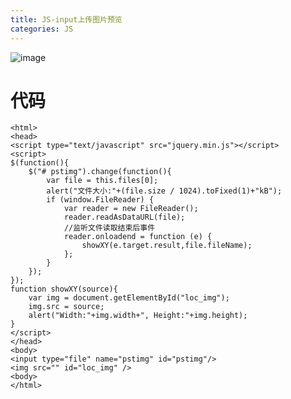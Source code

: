 ```yaml
---
title: JS-input上传图片预览
categories: JS
---
```

![image](https://upload-images.jianshu.io/upload_images/15325592-49b794be8b1f1685?imageMogr2/auto-orient/strip%7CimageView2/2/w/1240)
<!-- more -->

# 代码
```
<html>  
<head>  
<script type="text/javascript" src="jquery.min.js"></script>  
<script>  
$(function(){  
    $("# pstimg").change(function(){  
        var file = this.files[0];  
        alert("文件大小:"+(file.size / 1024).toFixed(1)+"kB");  
        if (window.FileReader) {  
            var reader = new FileReader();  
            reader.readAsDataURL(file);  
            //监听文件读取结束后事件  
            reader.onloadend = function (e) {  
                showXY(e.target.result,file.fileName);  
            };  
        }  
    });  
});  
function showXY(source){  
    var img = document.getElementById("loc_img");  
    img.src = source;  
    alert("Width:"+img.width+", Height:"+img.height);  
}  
</script>  
</head>  
<body>  
<input type="file" name="pstimg" id="pstimg"/>  
<img src="" id="loc_img" />  
<body>  
</html>  
```
